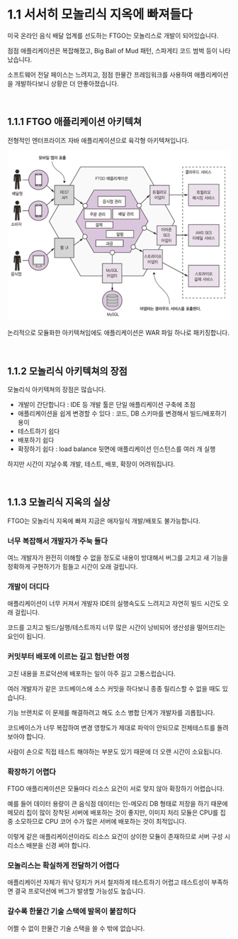 # 1.1 서서히 모놀리식 지옥에 빠져들다

미국 온라인 음식 배달 업계를 선도하는 FTGO는 모놀리스로 개발이 되어있습니다.

점점 애플리케이션은 복잡해졌고, Big Ball of Mud 패턴, 스파게티 코드 범벅 등이 나타났습니다.

소프트웨어 전달 페이스는 느려지고, 점점 한물간 프레임워크를 사용하여 애플리케이션을 개발하다보니 상황은 더 안좋아졌습니다.

<br>

## 1.1.1 FTGO 애플리케이션 아키텍쳐

전형적인 엔터프라이즈 자바 애플리케이션으로 육각형 아키텍쳐입니다.

![image-20210926214814776](../images/Chapter01/FTGO-architecture.png)



논리적으로 모듈화한 아키텍쳐임에도 애플리케이션은 WAR 파일 하나로 패키징합니다.

<br>

## 1.1.2 모놀리식 아키텍쳐의 장점

모놀리식 아키텍쳐의 장점은 많습니다.

* 개발이 간단합니다 : IDE 등 개발 툴은 단일 애플리케이션 구축에 초점
* 애플리케이션을 쉽게 변경할 수 있다 : 코드, DB 스키마를 변경해서 빌드/배포하기 용이
* 테스트하기 쉽다
* 배포하기 쉽다
* 확장하기 쉽다 : load balance 뒷면에 애플리케이션 인스턴스를 여러 개 실행



하지만 시간이 지날수록 개발, 테스트, 배포, 확장이 어려워집니다.

<br>

## 1.1.3 모놀리식 지옥의 실상

FTGO는 모놀리식 지옥에 빠져 지금은 애자일식 개발/배포도 불가능합니다.



### 너무 복잡해서 개발자가 주눅 들다

여느 개발자가 완전히 이해할 수 없을 정도로 내용이 방대해서 버그를 고치고 새 기능을 정확하게 구현하기가 힘들고 시간이 오래 걸립니다.



### 개발이 더디다

애플리케이션이 너무 커져서 개발자 IDE의 실행속도도 느려지고 자연히 빌드 시간도 오래 걸립니다.

코드를 고치고 빌드/실행/테스트까지 너무 많은 시간이 낭비되어 생산성을 떨어뜨리는 요인이 됩니다.



### 커밋부터 배포에 이르는 길고 험난한 여정

고친 내용을 프로덕션에 배포하는 일이 아주 길고 고통스럽습니다.

여러 개발자가 같은 코드베이스에 소스 커밋을 하다보니 종종 릴리스할 수 없을 때도 있습니다.

기능 브랜치로 이 문제를 해결하려고 해도 소스 병합 단계가 개발자를 괴롭힙니다.

코드베이스가 너무 복잡하여 변경 영향도가 제대로 파악이 안되므로 전체테스트를 돌려보아야 합니다.

사람이 손으로 직접 테스트 해야하는 부분도 있기 때문에 더 오랜 시간이 소요됩니다.



### 확장하기 어렵다

FTGO 애플리케이션은 모듈마다 리소스 요건이 서로 맞지 않아 확장하기 어렵습니다.

예를 들어 데이터 용량이 큰 음식점 데이터는 인-메모리 DB 형태로 저장을 하기 때문에 메모리 칩이 많이 장착된 서버에 배포하는 것이 좋지만, 이미지 처리 모듈은 CPU를 집중 소모하므로 CPU 코어 수가 많은 서버에 배포하는 것이 최적입니다.

이렇게 같은 애플리케이션이라도 리소스 요건이 상이한 모듈이 존재하므로 서버 구성 시 리소스 배분을 신경 써야 합니다.



### 모놀리스는 확실하게 전달하기 어렵다

애플리케이션 자체가 워낙 덩치가 커서 철저하게 테스트하기 어렵고 테스트성이 부족하면 결국 프로덕션에 버그가 발생할 가능성도 높습니다. 



### 갈수록 한물간 기술 스택에 발목이 붙잡히다

어쩔 수 없이 한물간 기술 스택을 쓸 수 밖에 없습니다.

